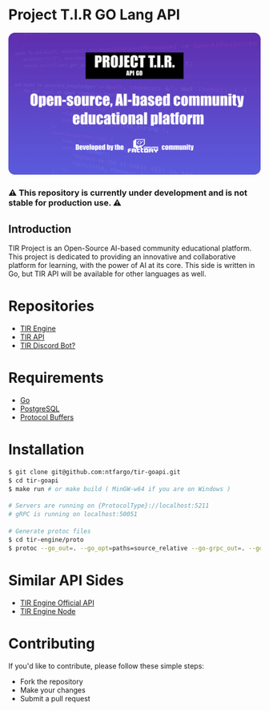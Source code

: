 # Project T.I.R GO Lang API

<img src='assets/tir_git_cover.png' >

### ⚠️ This repository is currently under development and is not stable for production use. ⚠️

## Introduction

TIR Project is an Open-Source AI-based community educational platform. This project is dedicated to providing an innovative and collaborative platform for learning, with the power of AI at its core. This side is written in Go, but TIR API will be available for other languages as well.

# Repositories

- [TIR Engine](https://github.com/teamcodeyard/tir-engine)
- [TIR API](https://github.com/teamcodeyard/tir-api)
- [TIR Discord Bot?](https://github.com/teamcodeyard/tir-discord)

# Requirements
- [Go](https://golang.org/)
- [PostgreSQL](https://www.postgresql.org/)
- [Protocol Buffers](https://developers.google.com/protocol-buffers)

# Installation
```bash
$ git clone git@github.com:ntfargo/tir-goapi.git
$ cd tir-goapi
$ make run # or make build ( MinGW-w64 if you are on Windows )

# Servers are running on {ProtocolType}://localhost:5211
# gRPC is running on localhost:50051

# Generate protoc files
$ cd tir-engine/proto
$ protoc --go_out=. --go_opt=paths=source_relative --go-grpc_out=. --go-grpc_opt=paths=source_relative proto/tir.proto
```

# Similar API Sides
- [TIR Engine Official API](https://github.com/teamcodeyard/tir-api/tree/master)
- [TIR Engine Node](https://github.com/FiddlerZsolt/node-tir-api)

# Contributing
If you'd like to contribute, please follow these simple steps:

- Fork the repository
- Make your changes
- Submit a pull request